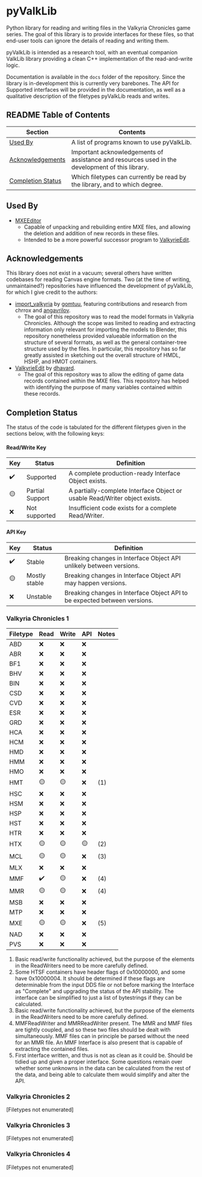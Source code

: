 # pyValkLib
Python library for reading and writing files in the Valkyria Chronicles game series. The goal of this library is to provide interfaces for these files, so that end-user tools can ignore the details of reading and writing them.

pyValkLib is intended as a research tool, with an eventual companion ValkLib library providing a clean C++ implementation of the read-and-write logic.

Documentation is available in the `docs` folder of the repository. Since the library is in-development this is currently very barebones. The API for Supported interfaces will be provided in the documentation, as well as a qualitative description of the filetypes pyValkLib reads and writes.

## README Table of Contents
| Section | Contents |
|---|---|
| [Used By](#used-by) | A list of programs known to use pyValkLib. |
| [Acknowledgements](#acknowledgements) | Important acknowledgements of assistance and resources used in the development of this library. |
| [Completion Status](#completion-status) | Which filetypes can currently be read by the library, and to which degree. |

## Used By
- [MXEEditor](https://github.com/Pherakki/MXEEditor)
    - Capable of unpacking and rebuilding entire MXE files, and allowing the deletion and addition of new records in these files. 
    - Intended to be a more powerful successor program to [ValkyrieEdit](https://github.com/dhavard/ValkyrieEdit).

## Acknowledgements
This library does not exist in a vacuum; several others have written codebases for reading Canvas engine formats. Two (at the time of writing, unmaintained?) repositories have influenced the development of pyValkLib, for which I give credit to the authors:
- [import_valkyria](https://github.com/gomtuu/import_valkyria) by [gomtuu](https://github.com/gomtuu), featuring contributions and research from chrrox and [angavrilov](https://github.com/angavrilov).
    - The goal of this repository was to read the model formats in Valkyria Chronicles. Although the scope was limited to reading and extracting information only relevant for importing the models to Blender, this repository nonetheless provided valueable information on the structure of several formats, as well as the general container-tree structure used by the files. In particular, this repository has so far greatly assisted in sketching out the overall structure of HMDL, HSHP, and HMOT containers.
- [ValkyrieEdit](https://github.com/dhavard/ValkyrieEdit) by [dhavard](https://github.com/dhavard).
    - The goal of this repository was to allow the editing of game data records contained within the MXE files. This repository has helped with identifying the purpose of many variables contained within these records.

## Completion Status
The status of the code is tabulated for the different filetypes given in the sections below, with the following keys:

#### Read/Write Key
| Key | Status | Definition |
| --- | --- | --- |
|✔️| Supported | A complete production-ready Interface Object exists.|
|🟡| Partial Support | A partially-complete Interface Object or usable Read/Writer object exists.|
|❌| Not supported | Insufficient code exists for a complete Read/Writer. |

#### API Key
| Key | Status | Definition |
| --- | --- | --- |
|✔️| Stable | Breaking changes in Interface Object API unlikely between versions.|
|🟡| Mostly stable | Breaking changes in Interface Object API may happen versions.|
|❌| Unstable | Breaking changes in Interface Object API to be expected between versions. |

### Valkyria Chronicles 1

| Filetype | Read | Write | API | Notes |
| --- | --- | ---| -- | -- |
| ABD | ❌ | ❌ | ❌ | |
| ABR | ❌ | ❌ | ❌ | |
| BF1 | ❌ | ❌ | ❌ | |
| BHV | ❌ | ❌ | ❌ | |
| BIN | ❌ | ❌ | ❌ | |
| CSD | ❌ | ❌ | ❌ | |
| CVD | ❌ | ❌ | ❌ | |
| ESR | ❌ | ❌ | ❌ | |
| GRD | ❌ | ❌ | ❌ | |
| HCA | ❌ | ❌ | ❌ | |
| HCM | ❌ | ❌ | ❌ | |
| HMD | ❌ | ❌ | ❌ | |
| HMM | ❌ | ❌ | ❌ | |
| HMO | ❌ | ❌ | ❌ | |
| HMT | 🟡 | 🟡 | ❌ |(1) |
| HSC | ❌ | ❌ | ❌ | |
| HSM | ❌ | ❌ | ❌ | |
| HSP | ❌ | ❌ | ❌ | |
| HST | ❌ | ❌ | ❌ | |
| HTR | ❌ | ❌ | ❌ | |
| HTX | 🟡 | 🟡 | 🟡 |(2)|
| MCL | 🟡 | 🟡 | ❌ |(3)|
| MLX | ❌ | ❌ | ❌ | |
| MMF | ✔️ | 🟡 | ❌ | (4) |
| MMR | 🟡 | 🟡 | ❌ | (4) |
| MSB | ❌ | ❌ | ❌ | |
| MTP | ❌ | ❌ | ❌ | |
| MXE | 🟡 | 🟡 | ❌ |(5)|
| NAD | ❌ | ❌ | ❌ | |
| PVS | ❌ | ❌ | ❌ | |

1) Basic read/write functionality achieved, but the purpose of the elements in the ReadWriters need to be more carefully defined.
2) Some HTSF containers have header flags of 0x10000000, and some have 0x10000004. It should be determined if these flags are determinable from the input DDS file or not before marking the Interface as "Complete" and upgrading the status of the API stability. The interface can be simplified to just a list of bytestrings if they can be calculated.
3) Basic read/write functionality achieved, but the purpose of the elements in the ReadWriters need to be more carefully defined.
4) MMFReadWriter and MMRReadWriter present. The MMR and MMF files are tightly coupled, and so these two files should be dealt with simultaneously. MMF files can in principle be parsed without the need for an MMR file. An MMF Interface is also present that is capable of extracting the contained files.
5) First interface written, and thus is not as clean as it could be. Should be tidied up and given a proper interface. Some questions remain over whether some unknowns in the data can be calculated from the rest of the data, and being able to calculate them would simplify and alter the API.

### Valkyria Chronicles 2

[Filetypes not enumerated]

### Valkyria Chronicles 3

[Filetypes not enumerated]

### Valkyria Chronicles 4

[Filetypes not enumerated]
 
